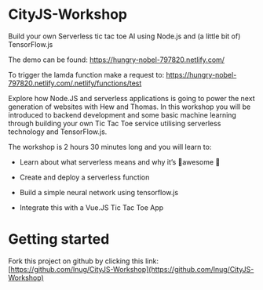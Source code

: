 # CityJS-Workshop
Build your own Serverless tic tac toe AI using Node.js and (a little bit of) TensorFlow.js

The demo can be found: https://hungry-nobel-797820.netlify.com/

To trigger the lamda function make a request to: https://hungry-nobel-797820.netlify.com/.netlify/functions/test

Explore how Node.JS and serverless applications is going to power the next generation of websites with Hew and Thomas. In this workshop you will be introduced to backend development and some basic machine learning through building your own Tic Tac Toe service utilising serverless technology and TensorFlow.js.
 

The workshop is 2 hours 30 minutes long and you will learn to:

* Learn about what serverless means and why it’s 🎉awesome 🎉

* Create and deploy a serverless function

* Build a simple neural network using tensorflow.js

* Integrate this with a Vue.JS Tic Tac Toe App


# Getting started

Fork this project on github by clicking this link:[https://github.com/lnug/CityJS-Workshop](https://github.com/lnug/CityJS-Workshop)
